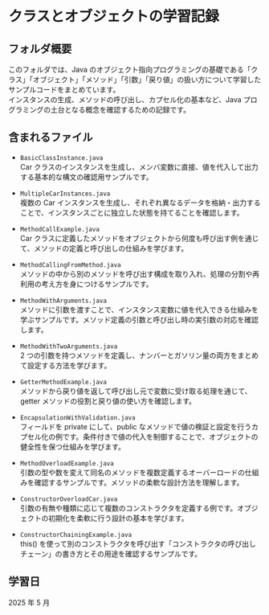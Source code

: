 # クラスとオブジェクトの学習記録

## フォルダ概要  

このフォルダでは、Java のオブジェクト指向プログラミングの基礎である「クラス」「オブジェクト」「メソッド」「引数」「戻り値」の扱い方について学習したサンプルコードをまとめています。  
インスタンスの生成、メソッドの呼び出し、カプセル化の基本など、Java プログラミングの土台となる概念を確認するための記録です。

## 含まれるファイル

- `BasicClassInstance.java`  
  Car クラスのインスタンスを生成し、メンバ変数に直接、値を代入して出力する基本的な構文の確認用サンプルです。

- `MultipleCarInstances.java`  
  複数の Car インスタンスを生成し、それぞれ異なるデータを格納・出力することで、インスタンスごとに独立した状態を持てることを確認します。

- `MethodCallExample.java`  
  Car クラスに定義したメソッドをオブジェクトから何度も呼び出す例を通じて、メソッドの定義と呼び出しの仕組みを学びます。

- `MethodCallingFromMethod.java`  
  メソッドの中から別のメソッドを呼び出す構成を取り入れ、処理の分割や再利用の考え方を身につけるサンプルです。

- `MethodWithArguments.java`  
  メソッドに引数を渡すことで、インスタンス変数に値を代入できる仕組みを学ぶサンプルです。メソッド定義の引数と呼び出し時の実引数の対応を確認します。

- `MethodWithTwoArguments.java`  
  2 つの引数を持つメソッドを定義し、ナンバーとガソリン量の両方をまとめて設定する方法を学びます。

- `GetterMethodExample.java`  
  メソッドから戻り値を返して呼び出し元で変数に受け取る処理を通じて、getter メソッドの役割と戻り値の使い方を確認します。

- `EncapsulationWithValidation.java`  
  フィールドを private にして、public なメソッドで値の検証と設定を行うカプセル化の例です。条件付きで値の代入を制御することで、オブジェクトの健全性を保つ仕組みを学びます。

- `MethodOverloadExample.java`  
  引数の型や数を変えて同名のメソッドを複数定義するオーバーロードの仕組みを確認するサンプルです。メソッドの柔軟な設計方法を理解します。

- `ConstructorOverloadCar.java`  
  引数の有無や種類に応じて複数のコンストラクタを定義する例です。オブジェクトの初期化を柔軟に行う設計の基本を学びます。

- `ConstructorChainingExample.java`  
  this() を使って別のコンストラクタを呼び出す「コンストラクタの呼び出しチェーン」の書き方とその用途を確認するサンプルです。

## 学習日

2025 年 5 月
